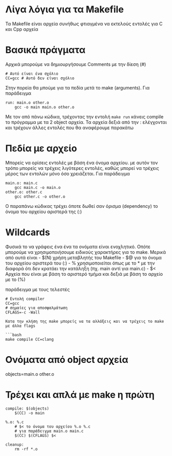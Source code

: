 # Λίγα λόγια για τα Makefile

Τα Makefile είναι αρχεία συνήθως φτιαγμένα να εκτελούς εντολές για C και Cpp αρχεία

# Βασικά πράγματα
Αρχικά μπορούμε να δημιουργήσουμε Comments με την δίεση (#)

```make
# Αυτό είναι ένα σχόλιο
CC=gcc # Αυτό δεν είναι σχόλιο
```
Στην πορεία θα μπούμε για τα πεδία μετά το make (arguments). Για παράδειγμα

```make
run: main.o other.o
    gcc -o main main.o other.o
```
Με τον από πάνω κώδικα, τρέχοντας την εντολή `make run` κάνεις compìle το πρόγραμμα με τα 2 object αρχεία. Τα αρχεία δεξιά από την : ελέγχονται και τρέχουν άλλες εντολές που θα αναφέρουμε παρακάτω

# Πεδία με αρχείο
Μπορείς να ορίσεις εντολές με βάση ένα όνομα αρχείου. με αυτόν τον τρόπο μπορείς να τρέχεις λιγότερες εντολές, καθώς μπορεί να τρέχεις μέρος των εντολών μόνο όσο χρειάζεται. Για παράδειγμα

```make
main.o: main.c
    gcc main.c -o main.o
other.o: other.c
    gcc other.c -o other.o
```
Ο παραπάνω κώδικας τρέχει όποτε δωθεί σαν όρισμα (dependency) το όνομα του αρχείου αριστερά της (:) 
# Wildcards

Φυσικά το να γράφεις ένα ένα τα ονόματα είναι ενοχλητικό. Οπότε μπορούμε να χρησιμοποιήσουμε ειδικούς χαρακτήρες για το make. Μερικά από αυτά είναι
    - $(N)  χρήση μεταβλητής του Makefile
    - $@    για το όνομα του αρχείου αριστερά του (:)
    - %     χρησιμοποιείται όπως με το * με την διαφορά ότι δεν κρατάει την κατάληξη (πχ. main αντί για main.c)
    - $< Αρχεία που είναι με βάση το αριστερό τμήμα και δεξιά με βάση το αρχείο με το (%)

παράδειγμα με τους τελεστές

```make
# Εντολή compiler
CC=gcc
# σημαίες για αποσφαλμάτωση
CFLAGS=-c -Wall

Κατα την κλήση της make μπορείς να τα αλλάξεις και να τρέχεις το make με άλλα flags

```bash
make compile CC=clang
```

# Ονόματα από object αρχεία
objects=main.o other.o

# Τρέχει και απλά με make η πρώτη
```make
compile: $(objects)
    $(CC) -o main

%.o: %.c
    # $< το όνομα του αρχείου %.o %.c 
    # για παράδειγμα main.o main.c 
    $(CC) $(CFLAGS) $<

cleanup:
    rm -rf *.o

```
